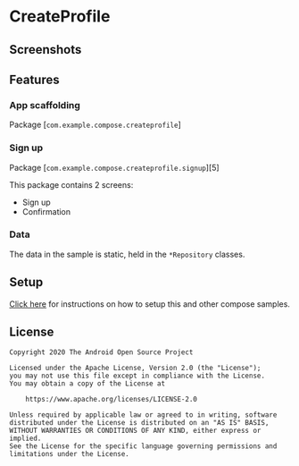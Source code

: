 # CreateProfile


Screenshots
-----------


## Features



### App scaffolding

Package [`com.example.compose.createprofile`]


### Sign up

Package [`com.example.compose.createprofile.signup`][5]

This package contains 2 screens:
* Sign up
* Confirmation

### Data

The data in the sample is static, held in the `*Repository` classes.

## Setup
[Click here](https://github.com/android/compose-samples/) for instructions on how to
setup this and other compose samples. 

## License

```
Copyright 2020 The Android Open Source Project

Licensed under the Apache License, Version 2.0 (the "License");
you may not use this file except in compliance with the License.
You may obtain a copy of the License at

    https://www.apache.org/licenses/LICENSE-2.0

Unless required by applicable law or agreed to in writing, software
distributed under the License is distributed on an "AS IS" BASIS,
WITHOUT WARRANTIES OR CONDITIONS OF ANY KIND, either express or implied.
See the License for the specific language governing permissions and
limitations under the License.
```
